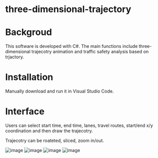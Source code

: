 # three-dimensional-trajectory

# **Backgroud**

This software is developed with C#. 
The main functions include three-dimensional trajecotry animation and traffic safety analysis based on trjactory. 

# **Installation**

Manually download and run it in Visual Studio Code.

# **Interface**

Users can select start time, end time, lanes, travel routes, start/end x/y coordination and then draw the trajecotry.

Trajecotry can be roateted, sliced, zoom in/out.

![image](https://user-images.githubusercontent.com/30373272/147040896-e1e6182d-2fe0-4005-acde-309098953ef7.png)
![image](https://user-images.githubusercontent.com/30373272/147040939-6ecd1e17-afa6-406a-8086-84b34498d588.png)
![image](https://user-images.githubusercontent.com/30373272/147040966-12f489be-0b5c-4c70-87e0-62d2497c7da1.png)
![image](https://user-images.githubusercontent.com/30373272/147040998-26223787-7448-4306-8803-727bf7d67cea.png)

